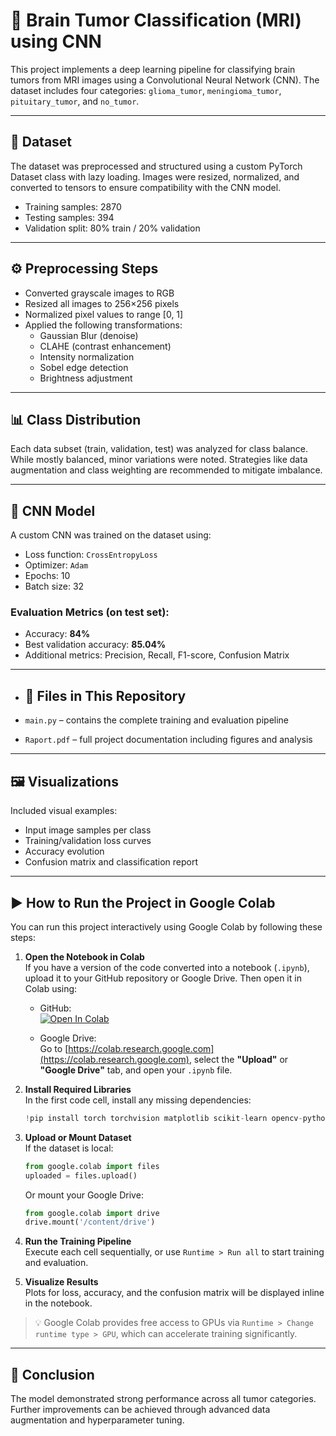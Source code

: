 # 🧬 Brain Tumor Classification (MRI) using CNN

This project implements a deep learning pipeline for classifying brain tumors from MRI images using a Convolutional Neural Network (CNN). The dataset includes four categories: `glioma_tumor`, `meningioma_tumor`, `pituitary_tumor`, and `no_tumor`.

---

## 📁 Dataset

The dataset was preprocessed and structured using a custom PyTorch Dataset class with lazy loading. Images were resized, normalized, and converted to tensors to ensure compatibility with the CNN model.

- Training samples: 2870
- Testing samples: 394
- Validation split: 80% train / 20% validation

---

## ⚙️ Preprocessing Steps

- Converted grayscale images to RGB
- Resized all images to 256×256 pixels
- Normalized pixel values to range [0, 1]
- Applied the following transformations:
  - Gaussian Blur (denoise)
  - CLAHE (contrast enhancement)
  - Intensity normalization
  - Sobel edge detection
  - Brightness adjustment

---

## 📊 Class Distribution

Each data subset (train, validation, test) was analyzed for class balance. While mostly balanced, minor variations were noted. Strategies like data augmentation and class weighting are recommended to mitigate imbalance.

---

## 🧠 CNN Model

A custom CNN was trained on the dataset using:
- Loss function: `CrossEntropyLoss`
- Optimizer: `Adam`
- Epochs: 10
- Batch size: 32

### Evaluation Metrics (on test set):
- Accuracy: **84%**
- Best validation accuracy: **85.04%**
- Additional metrics: Precision, Recall, F1-score, Confusion Matrix

---

- ## 📂 Files in This Repository

- `main.py` – contains the complete training and evaluation pipeline
- `Raport.pdf` – full project documentation including figures and analysis

---

## 🖼️ Visualizations

Included visual examples:
- Input image samples per class
- Training/validation loss curves
- Accuracy evolution
- Confusion matrix and classification report

---

## ▶️ How to Run the Project in Google Colab

You can run this project interactively using Google Colab by following these steps:

1. **Open the Notebook in Colab**  
   If you have a version of the code converted into a notebook (`.ipynb`), upload it to your GitHub repository or Google Drive. Then open it in Colab using:  
   - GitHub:  
     [![Open In Colab](https://colab.research.google.com/assets/colab-badge.svg)](https://colab.research.google.com/github/your-username/your-repo-name/blob/main/your-notebook-name.ipynb)

   - Google Drive:  
     Go to [https://colab.research.google.com](https://colab.research.google.com), select the **"Upload"** or **"Google Drive"** tab, and open your `.ipynb` file.

2. **Install Required Libraries**  
   In the first code cell, install any missing dependencies:
   ```python
   !pip install torch torchvision matplotlib scikit-learn opencv-python
   ```

3. **Upload or Mount Dataset**  
   If the dataset is local:
   ```python
   from google.colab import files
   uploaded = files.upload()
   ```
   Or mount your Google Drive:
   ```python
   from google.colab import drive
   drive.mount('/content/drive')
   ```

4. **Run the Training Pipeline**  
   Execute each cell sequentially, or use `Runtime > Run all` to start training and evaluation.

5. **Visualize Results**  
   Plots for loss, accuracy, and the confusion matrix will be displayed inline in the notebook.

> 💡 Google Colab provides free access to GPUs via `Runtime > Change runtime type > GPU`, which can accelerate training significantly.

---

## 📝 Conclusion

The model demonstrated strong performance across all tumor categories. Further improvements can be achieved through advanced data augmentation and hyperparameter tuning.
